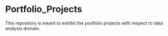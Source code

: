 # Portfolio_Projects

This repository is meant to exhibit the portfolio projects with respect to data analysis domain.
